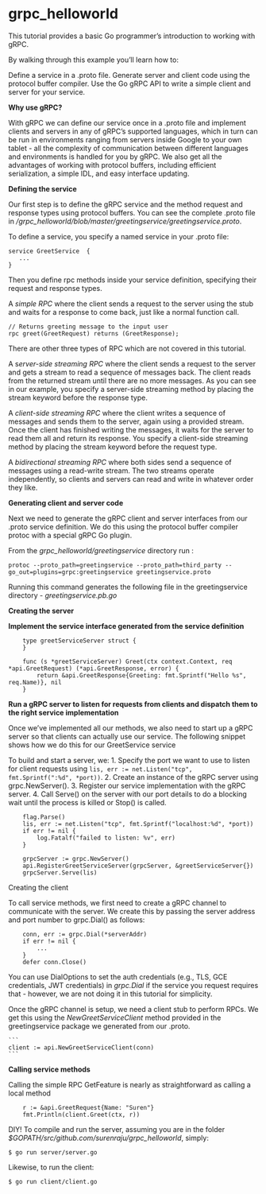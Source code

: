 # grpc_helloworld

This tutorial provides a basic Go programmer’s introduction to working with gRPC.

By walking through this example you’ll learn how to:

Define a service in a .proto file.
Generate server and client code using the protocol buffer compiler.
Use the Go gRPC API to write a simple client and server for your service.


**Why use gRPC?**

With gRPC we can define our service once in a .proto file and implement clients and servers in any of gRPC’s supported languages, which in turn can be run in environments ranging from servers inside Google to your own tablet - all the complexity of communication between different languages and environments is handled for you by gRPC. We also get all the advantages of working with protocol buffers, including efficient serialization, a simple IDL, and easy interface updating.


**Defining the service**

Our first step  is to define the gRPC service and the method request and response types using protocol buffers. You can see the complete .proto file in */grpc_helloworld/blob/master/greetingservice/greetingservice.proto*.

To define a service, you specify a named service in your .proto file:
```
service GreetService  {
   ...
}
```
Then you define rpc methods inside your service definition, specifying their request and response types. 

A *simple RPC* where the client sends a request to the server using the stub and waits for a response to come back, just like a normal function call.
```
// Returns greeting message to the input user
rpc greet(GreetRequest) returns (GreetResponse);
```
There are other three types of RPC which are not covered  in this tutorial.

A s*erver-side streaming RPC* where the client sends a request to the server and gets a stream to read a sequence of messages back. The client reads from the returned stream until there are no more messages. As you can see in our example, you specify a server-side streaming method by placing the stream keyword before the response type.

A *client-side streaming RPC* where the client writes a sequence of messages and sends them to the server, again using a provided stream. Once the client has finished writing the messages, it waits for the server to read them all and return its response. You specify a client-side streaming method by placing the stream keyword before the request type.

A *bidirectional streaming RPC* where both sides send a sequence of messages using a read-write stream. The two streams operate independently, so clients and servers can read and write in whatever order they like.

**Generating client and server code**

Next we need to generate the gRPC client and server interfaces from our .proto service definition. We do this using the protocol buffer compiler protoc with a special gRPC Go plugin.

From the *grpc_helloworld/greetingservice* directory run :
```
protoc --proto_path=greetingservice --proto_path=third_party --go_out=plugins=grpc:greetingservice greetingservice.proto
```
Running this command generates the following file in the greetingservice directory  - *greetingservice.pb.go*

**Creating the server**

**Implement the service interface generated from the service definition**

```
	type greetServiceServer struct {
	}

	func (s *greetServiceServer) Greet(ctx context.Context, req *api.GreetRequest) (*api.GreetResponse, error) {
		return &api.GreetResponse{Greeting: fmt.Sprintf("Hello %s", req.Name)}, nil
	}
```

**Run a gRPC server to listen for requests from clients and dispatch them to the right service implementation**

Once we’ve implemented all our methods, we also need to start up a gRPC server so that clients can actually use our service. The following snippet shows how we do this for our GreetService service

To build and start a server, we:
	1. Specify the port we want to use to listen for client requests using ```lis, err := net.Listen("tcp", fmt.Sprintf(":%d", *port))```.
	2. Create an instance of the gRPC server using grpc.NewServer().
	3. Register our service implementation with the gRPC server.
	4. Call Serve() on the server with our port details to do a blocking wait until the process is killed or Stop() is called.



	

```
	flag.Parse()
	lis, err := net.Listen("tcp", fmt.Sprintf("localhost:%d", *port))
	if err != nil {
		log.Fatalf("failed to listen: %v", err)
	}

	grpcServer := grpc.NewServer()
	api.RegisterGreetServiceServer(grpcServer, &greetServiceServer{})
	grpcServer.Serve(lis)
```

Creating the client

To call service methods, we first need to create a gRPC channel to communicate with the server. We create this by passing the server address and port number to grpc.Dial() as follows:
```
	conn, err := grpc.Dial(*serverAddr)
	if err != nil {
		...
	}
	defer conn.Close()
```

You can use DialOptions to set the auth credentials (e.g., TLS, GCE credentials, JWT credentials) in *grpc.Dial* if the service you request requires that - however, we are not doing it in this tutorial for simplicity. 

Once the gRPC channel is setup, we need a client stub to perform RPCs. We get this using the *NewGreetServiceClient* method provided in the greetingservice package we generated from our .proto.

	```
	client := api.NewGreetServiceClient(conn)
	```

**Calling service methods**

Calling the simple RPC GetFeature is nearly as straightforward as calling a local method
```
	r := &api.GreetRequest{Name: "Suren"}
	fmt.Println(client.Greet(ctx, r))
```

DIY!
To compile and run the server, assuming you are in the folder *$GOPATH/src/github.com/surenraju/grpc_helloworld*, simply:
```
$ go run server/server.go
```

Likewise, to run the client:

```
$ go run client/client.go	
```
